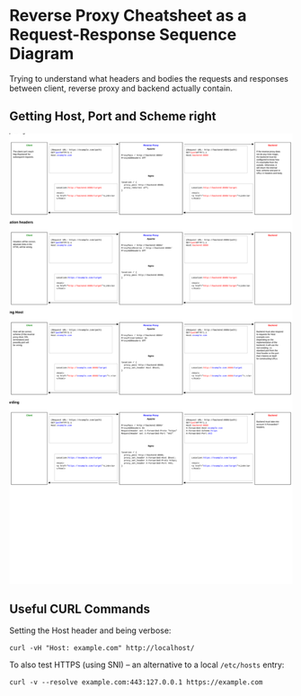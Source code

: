 # Reverse Proxy Cheatsheet as a Request-Response Sequence Diagram

Trying to understand what headers and bodies the requests and responses between client, reverse proxy and backend actually contain.

## Getting Host, Port and Scheme right

![Request-Response Sequence Diagram](./request-response-host-port-scheme.svg)

## Useful CURL Commands

Setting the Host header and being verbose:
```
curl -vH "Host: example.com" http://localhost/
```

To also test HTTPS (using SNI) – an alternative to a local `/etc/hosts` entry:
```
curl -v --resolve example.com:443:127.0.0.1 https://example.com
```